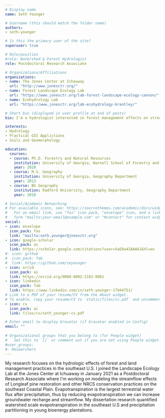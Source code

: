 ```yaml
---
# Display name
name: Seth Younger

# Username (this should match the folder name)
authors:
- seth-younger

# Is this the primary user of the site?
superuser: true

# Role/position
#role: Watershed & Forest Hydrologist
role: Postdoctoral Research Associate

# Organizations/Affiliations
organizations:
- name: The Jones Center at Ichauway
  url: "http://www.jonesctr.org/"
- name: Forest Landscape Ecology Lab
  url: "https://www.jonesctr.org/lab-forest-landscape-ecology-cannon/"
- name: Ecohydrology Lab
  url: "https://www.jonesctr.org/lab-ecohydrology-brantley/"

# Short bio (displayed in user profile at end of posts)
bio: I'm a hydrologist interested in forest management effects on streamflow.

interests:
- Hydrology
- Practical GIS Applictions
- Soils and Geomorphology

education:
  courses:
  - course: Ph.D. Forestry and Natural Resources
    institution: University of Georgia, Warnell School of Forestry and Natural Resources
    year: 2020
  - course: M.S. Geography
    institution: University of Georgia, Geography Department
    year: 2013
  - course: BS Geography
    institution: Radford University, Geography Department
    year: 2010

# Social/Academic Networking
# For available icons, see: https://sourcethemes.com/academic/docs/widgets/#icons
#   For an email link, use "fas" icon pack, "envelope" icon, and a link in the
#   form "mailto:your-email@example.com" or "#contact" for contact widget.
social:
- icon: envelope
  icon_pack: fas
  link: "mailto:seth.younger@jonesctr.org"
- icon: google-scholar
  icon_pack: ai
  link: https://scholar.google.com/citations?user=XaE8a4IAAAAJ&hl=en
#- icon: github
#  icon_pack: fab
#  link: https://github.com/seyounger
- icon: orcid
  icon_pack: ai
  link: https://orcid.org/0000-0002-2183-0981
- icon: linkedin
  icon_pack: fab
  link: https://www.linkedin.com/in/seth-younger-17944751/
# Link to a PDF of your resume/CV from the About widget.
# To enable, copy your resume/CV to `static/files/cv.pdf` and uncomment the lines below.  
- icon: cv
  icon_pack: ai
  link: files/cv/seth_younger-cv.pdf

# Enter email to display Gravatar (if Gravatar enabled in Config)
email: ""
  
# Organizational groups that you belong to (for People widget)
#   Set this to `[]` or comment out if you are not using People widget.  
#user_groups:
#- Researchers
---
```


My research focuses on the hydrologic effects of forest and land management practices in the southeast U.S. I joined the Landscape Ecology Lab at the Jones Center at Ichuaway in January 2021 as a Postdoctoral Research Associate where I'm working on modeling the streamflow effects of Longleaf pine restoration and other NRCS conservation practices on the southeast Coastal Plain. Evapotranspiration is the largest terrestrial water flux after precipitation, thus by reducing evapotranspiration we can increase groundwater recharge and streamflow. My dissertation research quantified watershed scale evapotranspiration in the southeast U.S and precipitation partitioning in young bioenergy plantations.
